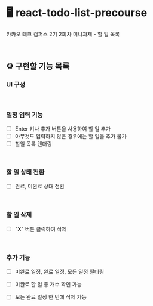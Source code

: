 # 🖥️ react-todo-list-precourse
카카오 테크 캠퍼스 2기 2회차 미니과제 - 할 일 목록

<br>

## ⚙️ 구현할 기능 목록

### UI 구성

<br>

### 일정 입력 기능

- [ ] Enter 키나 추가 버튼을 사용하여 할 일 추가
- [ ] 아무것도 입력하지 않은 경우에는 할 일을 추가 불가
- [ ] 할일 목록 렌더링

<br>

### 할 일 상태 전환
- [ ] 완료, 미완료 상태 전환


<br>

### 할 일 삭제 
- [ ] "X" 버튼 클릭하여 삭제

<br>

### 추가 기능
- [ ] 미완료 일정, 완료 일정, 모든 일정 필터링
- [ ] 미완료 할 일 총 개수 확인 가능
- [ ] 모든 완료 일정 한 번에 삭제 가능

